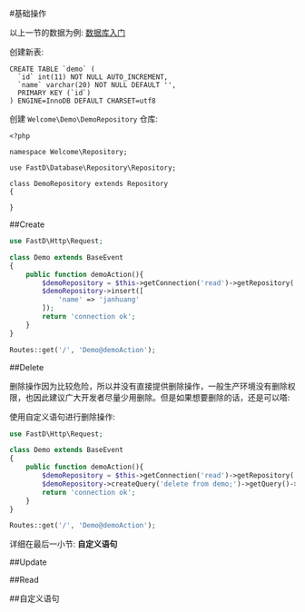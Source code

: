 #基础操作

以上一节的数据为例: [数据库入门](shu_ju_ku_ru_men.md)

创建新表: 

```
CREATE TABLE `demo` (
  `id` int(11) NOT NULL AUTO_INCREMENT,
  `name` varchar(20) NOT NULL DEFAULT '',
  PRIMARY KEY (`id`)
) ENGINE=InnoDB DEFAULT CHARSET=utf8
```

创建 `Welcome\Demo\DemoRepository` 仓库: 

```
<?php

namespace Welcome\Repository;

use FastD\Database\Repository\Repository;

class DemoRepository extends Repository
{
    
}
```

##Create

```php
use FastD\Http\Request;

class Demo extends BaseEvent
{
    public function demoAction(){
        $demoRepository = $this->getConnection('read')->getRepository('Welcome:Repository:Demo');
        $demoRepository->insert([
            'name' => 'janhuang'
        ]);
        return 'connection ok';
    }
}

Routes::get('/', 'Demo@demoAction');
```

##Delete

删除操作因为比较危险，所以并没有直接提供删除操作，一般生产环境没有删除权限，也因此建议广大开发者尽量少用删除。但是如果想要删除的话，还是可以嗒: 

使用自定义语句进行删除操作: 

```php
use FastD\Http\Request;

class Demo extends BaseEvent
{
    public function demoAction(){
        $demoRepository = $this->getConnection('read')->getRepository('Welcome:Repository:Demo');
        $demoRepository->createQuery('delete from demo;')->getQuery()->getAffectedRow();
        return 'connection ok';
    }
}

Routes::get('/', 'Demo@demoAction');
```

详细在最后一小节: **自定义语句**

##Update



##Read

##自定义语句